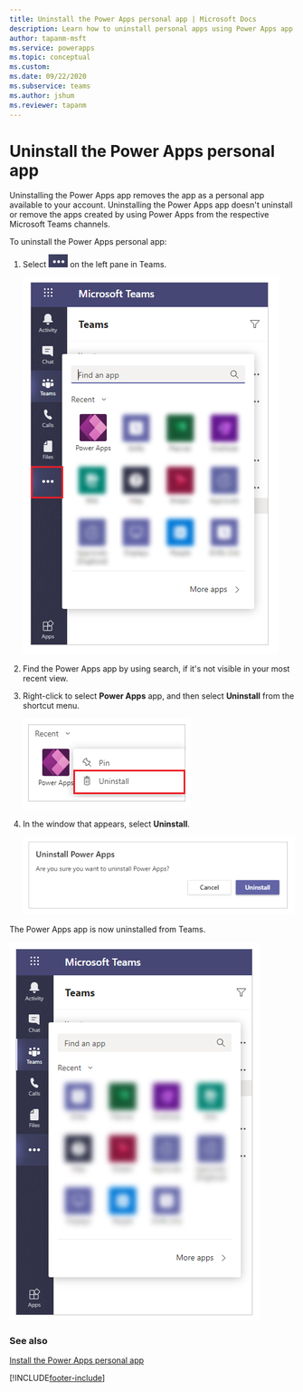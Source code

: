 ```yaml
---
title: Uninstall the Power Apps personal app | Microsoft Docs
description: Learn how to uninstall personal apps using Power Apps app from Microsoft Teams.
author: tapanm-msft
ms.service: powerapps
ms.topic: conceptual
ms.custom: 
ms.date: 09/22/2020
ms.subservice: teams
ms.author: jshum
ms.reviewer: tapanm
---
```


# Uninstall the Power Apps personal app

Uninstalling the Power Apps app removes the app as a personal app available to your account. Uninstalling the Power Apps app doesn't uninstall or remove the apps created by using Power Apps from the respective Microsoft Teams channels.

To uninstall the Power Apps personal app:

1. Select ![Ellipsis.](media/uninstall-1.png "Ellipsis") on the left pane in Teams.

    ![Find an app.](media/uninstall-find-apps.png  "Find an app")

2. Find the Power Apps app by using search, if it's not visible in your most recent view.

3. Right-click to select **Power Apps** app, and then select **Uninstall** from the shortcut menu.

    ![Select Power Apps.](media/uninstall-2.png "Select Power Apps")

5. In the window that appears, select **Uninstall**.

    ![Confirm uninstall.](media/uninstall-confirm.png "Confirm uninstall")

The Power Apps app is now uninstalled from Teams.

![Power Apps app uninstalled.](media/uninstall-3.png "Power Apps app uninstalled")

### See also

[Install the Power Apps personal app](install-personal-app.md)


[!INCLUDE[footer-include](../includes/footer-banner.md)]